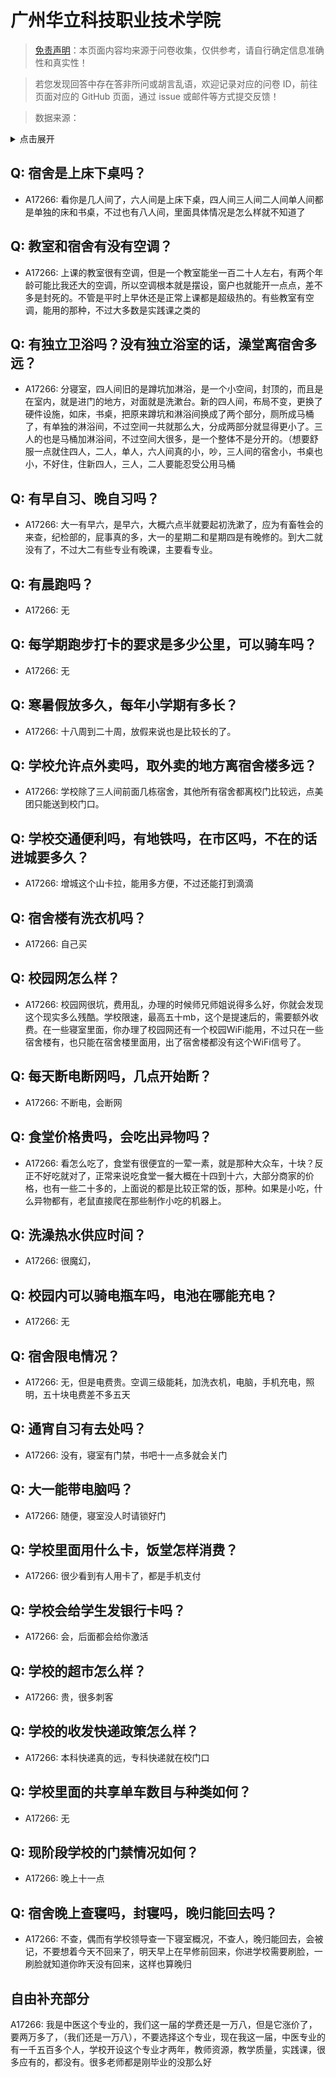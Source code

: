 # 广州华立科技职业技术学院

> [免责声明](https://colleges.chat/#_3)：本页面内容均来源于问卷收集，仅供参考，请自行确定信息准确性和真实性！

> 若您发现回答中存在答非所问或胡言乱语，欢迎记录对应的问卷 ID，前往页面对应的 GitHub 页面，通过 issue 或邮件等方式提交反馈！

> 数据来源：

<details><summary>点击展开</summary>
<ul>
<li>A17266: 匿名 (2023 年 05 月)</li>
</ul>
</details>

## Q: 宿舍是上床下桌吗？

- A17266: 看你是几人间了，六人间是上床下桌，四人间三人间二人间单人间都是单独的床和书桌，不过也有八人间，里面具体情况是怎么样就不知道了

## Q: 教室和宿舍有没有空调？

- A17266: 上课的教室很有空调，但是一个教室能坐一百二十人左右，有两个年龄可能比我还大的空调，所以空调根本就是摆设，窗户也就能开一点点，差不多是封死的。不管是平时上早休还是正常上课都是超级热的。有些教室有空调，能用的那种，不过大多数是实践课之类的

## Q: 有独立卫浴吗？没有独立浴室的话，澡堂离宿舍多远？

- A17266: 分寝室，四人间旧的是蹲坑加淋浴，是一个小空间，封顶的，而且是在室内，就是进门的地方，对面就是洗漱台。新的四人间，布局不变，更换了硬件设施，如床，书桌，把原来蹲坑和淋浴间换成了两个部分，厕所成马桶了，有单独的淋浴间，不过空间一共就那么大，分成两部分就显得更小了。三人的也是马桶加淋浴间，不过空间大很多，是一个整体不是分开的。（想要舒服一点就住四人，二人，单人，六人间真的小，吵，三人间的宿舍小，书桌也小，不好住，住新四人，三人，二人要能忍受公用马桶

## Q: 有早自习、晚自习吗？

- A17266: 大一有早六，是早六，大概六点半就要起初洗漱了，应为有畜牲会的来查，纪检部的，屁事真的多，大一的星期二和星期四是有晚修的。到大二就没有了，不过大二有些专业有晚课，主要看专业。

## Q: 有晨跑吗？

- A17266: 无

## Q: 每学期跑步打卡的要求是多少公里，可以骑车吗？

- A17266: 无

## Q: 寒暑假放多久，每年小学期有多长？

- A17266: 十八周到二十周，放假来说也是比较长的了。

## Q: 学校允许点外卖吗，取外卖的地方离宿舍楼多远？

- A17266: 学校除了三人间前面几栋宿舍，其他所有宿舍都离校门比较远，点美团只能送到校门口。

## Q: 学校交通便利吗，有地铁吗，在市区吗，不在的话进城要多久？

- A17266: 增城这个山卡拉，能用多方便，不过还能打到滴滴

## Q: 宿舍楼有洗衣机吗？

- A17266: 自己买

## Q: 校园网怎么样？

- A17266: 校园网很坑，费用乱，办理的时候师兄师姐说得多么好，你就会发现这个现实多么残酷。学校限速，最高五十mb，这个是提速后的，需要额外收费。在一些寝室里面，你办理了校园网还有一个校园WiFi能用，不过只在一些宿舍楼有，也只能在宿舍楼里面用，出了宿舍楼都没有这个WiFi信号了。

## Q: 每天断电断网吗，几点开始断？

- A17266: 不断电，会断网

## Q: 食堂价格贵吗，会吃出异物吗？

- A17266: 看怎么吃了，食堂有很便宜的一荤一素，就是那种大众车，十块？反正不好吃就对了，正常来说吃食堂一餐大概在十四到十六，大部分商家的价格，也有一些二十多的，上面说的都是比较正常的饭，那种。如果是小吃，什么异物都有，老鼠直接爬在那些制作小吃的机器上。

## Q: 洗澡热水供应时间？

- A17266: 很魔幻，

## Q: 校园内可以骑电瓶车吗，电池在哪能充电？

- A17266: 无

## Q: 宿舍限电情况？

- A17266: 无，但是电费贵。空调三级能耗，加洗衣机，电脑，手机充电，照明，五十块电费差不多五天

## Q: 通宵自习有去处吗？

- A17266: 没有，寝室有门禁，书吧十一点多就会关门

## Q: 大一能带电脑吗？

- A17266: 随便，寝室没人时请锁好门

## Q: 学校里面用什么卡，饭堂怎样消费？

- A17266: 很少看到有人用卡了，都是手机支付

## Q: 学校会给学生发银行卡吗？

- A17266: 会，后面都会给你激活

## Q: 学校的超市怎么样？

- A17266: 贵，很多刺客

## Q: 学校的收发快递政策怎么样？

- A17266: 本科快递真的远，专科快递就在校门口

## Q: 学校里面的共享单车数目与种类如何？

- A17266: 无

## Q: 现阶段学校的门禁情况如何？

- A17266: 晚上十一点

## Q: 宿舍晚上查寝吗，封寝吗，晚归能回去吗？

- A17266: 不查，偶而有学校领导查一下寝室概况，不查人，晚归能回去，会被记，不要想着今天不回来了，明天早上在早修前回来，你进学校需要刷脸，一刷脸就知道你昨天没有回来，这样也算晚归

## 自由补充部分

A17266: 我是中医这个专业的，我们这一届的学费还是一万八，但是它涨价了，要两万多了，（我们还是一万八），不要选择这个专业，现在我这一届，中医专业的有一千五百多个人，学校开设这个专业才两年，教师资源，教学质量，实践课，很多应有的，都没有。很多老师都是刚毕业的没那么好